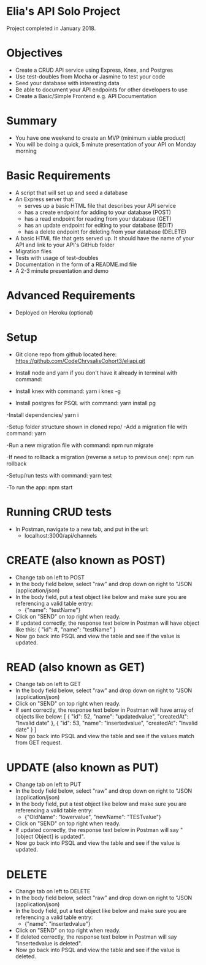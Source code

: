 # Elia's API Solo Project
Project completed in January 2018. 

# Objectives
- Create a CRUD API service using Express, Knex, and Postgres
- Use test-doubles from Mocha or Jasmine to test your code
- Seed your database with interesting data
- Be able to document your API endpoints for other developers to use
- Create a Basic/Simple Frontend e.g. API Documentation

# Summary
- You have one weekend to create an MVP (minimum viable product)
- You will be doing a quick, 5 minute presentation of your API on Monday morning

# Basic Requirements
- A script that will set up and seed a database
- An Express server that:
     - serves up a basic HTML file that describes your API service
     - has a create endpoint for adding to your database (POST)
     - has a read endpoint for reading from your database (GET)
     - has an update endpoint for editing to your database (EDIT)
     - has a delete endpoint for deleting from your database (DELETE)
- A basic HTML file that gets served up. It should have the name of your API and link to your API's GitHub folder
- Migration files
- Tests with usage of test-doubles
- Documentation in the form of a README.md file
- A 2-3 minute presentation and demo

# Advanced Requirements
- Deployed on Heroku (optional)

# Setup
- Git clone repo from github located here:
https://github.com/CodeChrysalisCohort3/eliapi.git
- Install node and yarn if you don't have it already in terminal with command:

- Install knex with command: 
yarn i knex -g

- Install postgres for PSQL with command: 
yarn install pg

-Install dependencies/
yarn i

-Setup folder structure shown in cloned repo/
-Add a migration file with command:
yarn 

-Run a new migration file with command:
npm run migrate

-If need to rollback a migration (reverse a setup to previous one):
npm run rollback

-Setup/run tests with command:
yarn test

-To run the app:
npm start


# Running CRUD tests
- In Postman, navigate to a new tab, and put in the url:
  - localhost:3000/api/channels

# CREATE (also known as POST)
- Change tab on left to POST
- In the body field below, select "raw" and drop down on right to "JSON (application/json)
- In the body field, put a test object like below and make sure you are referencing a valid table entry:
  - {"name": "testName"}
- Click on "SEND" on top right when ready.
- If updated correctly, the response text below in Postman will have object like this:
 {
    "id": #,
    "name": "testName"
}
- Now go back into PSQL and view the table and see if the value is updated.

# READ (also known as GET)
- Change tab on left to GET
- In the body field below, select "raw" and drop down on right to "JSON (application/json)
- Click on "SEND" on top right when ready.
- If sent correctly, the response text below in Postman will have array of objects like below:
[
    {
        "id": 52,
        "name": "updatedvalue",
        "createdAt": "Invalid date"
    },
    {
        "id": 53,
        "name": "insertedvalue",
        "createdAt": "Invalid date"
    }
]
- Now go back into PSQL and view the table and see if the values match from GET request.

# UPDATE (also known as PUT)
- Change tab on left to PUT
- In the body field below, select "raw" and drop down on right to "JSON (application/json)
- In the body field, put a test object like below and make sure you are referencing a valid table entry:
  - {"OldName": "lowervalue", "newName": "TESTvalue"}
- Click on "SEND" on top right when ready.
- If updated correctly, the response text below in Postman will say "[object Object] is updated".
- Now go back into PSQL and view the table and see if the value is updated.

# DELETE
- Change tab on left to DELETE
- In the body field below, select "raw" and drop down on right to "JSON (application/json)
- In the body field, put a test object like below and make sure you are referencing a valid table entry:
  - {"name": "insertedvalue"}
- Click on "SEND" on top right when ready.
- If deleted correctly, the response text below in Postman will say "insertedvalue is deleted".
- Now go back into PSQL and view the table and see if the value is deleted.
